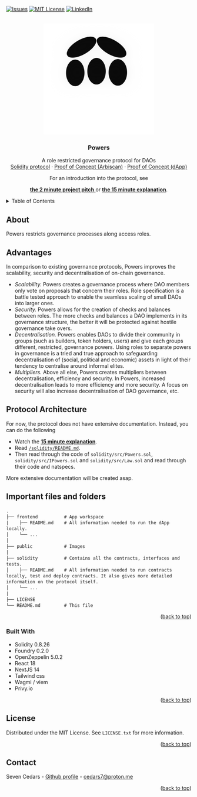 <a name="readme-top"></a>

<!--
*** Attribution: thanks to @othneildrew for the Readme template!)
-->

[![Issues][issues-shield]][issues-url]
[![MIT License][license-shield]][license-url]
[![LinkedIn][linkedin-shield]][linkedin-url]

<!-- PROJECT LOGO -->
<br />
<div align="center">
  <a href="https://github.com/7Cedars/powers"> 
    <img src="public/logo.png" alt="Logo" width="300" height="300">
  </a>

<h3 align="center">Powers</h3>
  <p align="center">
    A role restricted governance protocol for DAOs
    <br />
    <!--NB: TO DO -->  
    <a href="/solidity">Solidity protocol</a> ·
    <a href="https://sepolia.arbiscan.io/address/0x001a6a16d2fc45248e00351314bce898b7d8578f">Proof of Concept (Arbiscan)</a> ·
    <a href="https://powers-protocol.vercel.app/">Proof of Concept (dApp)</a>
  </p>
</div>

<div align="center">
  For an introduction into the protocol, see
  
   <a href="https://www.tella.tv/video/powers-1-aijc"><b> the 2 minute project pitch</b> </a> or <a href="https://www.tella.tv/video/powers-solving-dao-governance-challenges-bis6"><b> the 15 minute explanation</b></a>.

</div>

<!-- TABLE OF CONTENTS --> 
<!-- NB! Still needs to be adapted --> 
<details>
  <summary>Table of Contents</summary>
  <ol>
    <li><a href="#about">About</a></li>
    <li><a href="#advantages">Advantages</a></li>
    <li><a href="#protocol-architecture">Protocol Architecture</a></li>
    <li><a href="#important-files-and-folders">Important files and folders</a></li>
    <li><a href="#built-with">Built With</a></li>
    <li><a href="#contact">Contact</a></li>
  </ol>
</details>

<!-- ABOUT THE PROJECT -->
## About
Powers restricts governance processes along access roles.

## Advantages
In comparison to existing governance protocols, Powers improves the scalability, security and decentralisation of on-chain governance.
- _Scalability._ Powers creates a governance process where DAO members only vote on proposals that concern their roles. Role specification is a battle tested approach to enable the seamless scaling of small DAOs into larger ones.  
- _Security._ Powers allows for the creation of checks and balances between roles. The more checks and balances a DAO implements in its governance structure, the better it will be protected against hostile governance take overs. 
- _Decentralisation._  Powers enables DAOs to divide their community in groups (such as builders, token holders, users) and give each groups different, restricted, governance powers. Using roles to separate powers in governance is a tried and true approach to safeguarding decentralisation of (social, political and economic) assets in light of their tendency to centralise around informal elites.
- _Multipliers._ Above all else, Powers creates multipliers between decentralisation, efficiency and security. In Powers, increased decentralisation leads to more efficiency and more security. A focus on security will also increase decentralisation of DAO governance, etc.     

## Protocol Architecture 
For now, the protocol does not have extensive documentation. Instead, you can do the following 
- Watch the <a href="www.tella.tv/video/powers-solving-dao-governance-challenges-bis6"><b> 15 minute explanation</b></a>.
- Read <a href="/solidity"> `/solidity/README.md`</a>. 
- Then read through the code of `solidity/src/Powers.sol`, `solidity/src/IPowers.sol` and `solidity/src/Law.sol` and read through their code and natspecs.  

More extensive documentation will be created asap. 

## Important files and folders

```
.
├── frontend          # App workspace
|    ├── README.md    # All information needed to run the dApp locally. 
│    └── ...
│
├── public            # Images
|
├── solidity          # Contains all the contracts, interfaces and tests. 
│    ├── README.md    # All information needed to run contracts locally, test and deploy contracts. It also gives more detailed information on the protocol itself. 
│    └── ...                     
| 
├── LICENSE
└── README.md         # This file
```

<p align="right">(<a href="#readme-top">back to top</a>)</p>

### Built With
<!-- See for a list of badges: https://github.com/Envoy-VC/awesome-badges -->
<!-- * [![React][React.js]][React-url]  -->
* Solidity 0.8.26
* Foundry 0.2.0
* OpenZeppelin 5.0.2
* React 18
* NextJS 14
* Tailwind css
* Wagmi / viem
* Privy.io

<p align="right">(<a href="#readme-top">back to top</a>)</p>

<!-- LICENSE -->
## License

Distributed under the MIT License. See `LICENSE.txt` for more information.

<p align="right">(<a href="#readme-top">back to top</a>)</p>

<!-- CONTACT -->
## Contact
Seven Cedars - [Github profile](https://github.com/7Cedars) - cedars7@proton.me

<p align="right">(<a href="#readme-top">back to top</a>)</p>


<!-- MARKDOWN LINKS & IMAGES -->
[issues-shield]: https://img.shields.io/github/issues/7Cedars/powers.svg?style=for-the-badge
[issues-url]: https://github.com/7Cedars/powers/issues/
[license-shield]: https://img.shields.io/github/license/7Cedars/powers.svg?style=for-the-badge
[license-url]: https://github.com/7Cedars/powers/LICENSE.txt
[linkedin-shield]: https://img.shields.io/badge/-LinkedIn-black.svg?style=for-the-badge&logo=linkedin&colorB=555
[linkedin-url]: https://linkedin.com/in/linkedin_username
[product-screenshot]: images/screenshot.png
<!-- See list of icons here: https://hendrasob.github.io/badges/ -->
[Next.js]: https://img.shields.io/badge/next.js-000000?style=for-the-badge&logo=nextdotjs&logoColor=white
[Next-url]: https://nextjs.org/
[React.js]: https://img.shields.io/badge/React-20232A?style=for-the-badge&logo=react&logoColor=61DAFB
[React-url]: https://reactjs.org/
[Tailwind-css]: https://img.shields.io/badge/Tailwind_CSS-38B2AC?style=for-the-badge&logo=tailwind-css&logoColor=white
[Tailwind-url]: https://tailwindcss.com/
[Vue.js]: https://img.shields.io/badge/Vue.js-35495E?style=for-the-badge&logo=vuedotjs&logoColor=4FC08D
[Redux]: https://img.shields.io/badge/Redux-593D88?style=for-the-badge&logo=redux&logoColor=white
[Redux-url]: https://redux.js.org/
[Vue-url]: https://vuejs.org/
[Angular.io]: https://img.shields.io/badge/Angular-DD0031?style=for-the-badge&logo=angular&logoColor=white
[Angular-url]: https://angular.io/
[Svelte.dev]: https://img.shields.io/badge/Svelte-4A4A55?style=for-the-badge&logo=svelte&logoColor=FF3E00
[Svelte-url]: https://svelte.dev/
[Laravel.com]: https://img.shields.io/badge/Laravel-FF2D20?style=for-the-badge&logo=laravel&logoColor=white
[Laravel-url]: https://laravel.com
[Bootstrap.com]: https://img.shields.io/badge/Bootstrap-563D7C?style=for-the-badge&logo=bootstrap&logoColor=white
[Bootstrap-url]: https://getbootstrap.com
[JQuery.com]: https://img.shields.io/badge/jQuery-0769AD?style=for-the-badge&logo=jquery&logoColor=white
[JQuery-url]: https://jquery.com 
